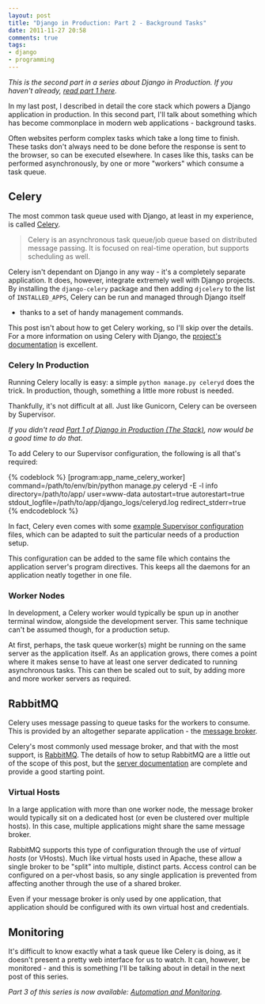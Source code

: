 ```yaml
---
layout: post
title: "Django in Production: Part 2 - Background Tasks"
date: 2011-11-27 20:58
comments: true
tags: 
- django
- programming
---
```


*This is the second part in a series about Django in Production. If you haven't
already, [read part 1 here][part1].*

In my last post, I described in detail the core stack which powers a Django
application in production. In this second part, I'll talk about something which
has become commonplace in modern web applications - background tasks.

Often websites perform complex tasks which take a long time to finish. These
tasks don't always need to be done before the response is sent to the browser,
so can be executed elsewhere. In cases like this, tasks can be performed
asynchronously, by one or more "workers" which consume a task queue.

<!--more-->

Celery
------

The most common task queue used with Django, at least in my experience, is
called [Celery][celery].

> Celery is an asynchronous task queue/job queue based on distributed
> message passing. It is focused on real-time operation, but supports
> scheduling as well.

Celery isn't dependant on Django in any way - it's a completely separate
application. It does, however, integrate extremely well with Django projects.
By installing the `django-celery` package and then adding `djcelery` to the
list of `INSTALLED_APPS`, Celery can be run and managed through Django itself
- thanks to a set of handy management commands.

This post isn't about how to get Celery working, so I'll skip over the details.
For a more information on using Celery with Django, the
[project's documentation][celerydocs] is excellent.

### Celery In Production

Running Celery locally is easy: a simple `python manage.py celeryd` does the
trick. In production, though, something a little more robust is needed.

Thankfully, it's not difficult at all. Just like Gunicorn, Celery can be
overseen by Supervisor.

*If you didn't read [Part 1 of Django in Production (The Stack)][part1], now
would be a good time to do that.*

To add Celery to our Supervisor configuration, the following is all that's
required:

{% codeblock %}
[program:app_name_celery_worker]
command=/path/to/env/bin/python manage.py celeryd -E -l info
directory=/path/to/app/
user=www-data
autostart=true
autorestart=true
stdout_logfile=/path/to/app/django_logs/celeryd.log
redirect_stderr=true
{% endcodeblock %}

In fact, Celery even comes with some
[example Supervisor configuration][celery-supervisor] files, which can be
adapted to suit the particular needs of a production setup.

This configuration can be added to the same file which contains the application
server's program directives. This keeps all the daemons for an application
neatly together in one file.

### Worker Nodes

In development, a Celery worker would typically be spun up in another terminal
window, alongside the development server. This same technique can't be assumed
though, for a production setup.

At first, perhaps, the task queue worker(s) might be running on the same server
as the application itself. As an application grows, there comes a point where
it makes sense to have at least one server dedicated to running asynchronous
tasks. This can then be scaled out to suit, by adding more and more worker
servers as required.

RabbitMQ
--------

Celery uses message passing to queue tasks for the workers to consume. This is
provided by an altogether separate application - the [message broker][broker].

Celery's most commonly used message broker, and that with the most support, is
[RabbitMQ][rabbitmq]. The details of how to setup RabbitMQ are a little out of
the scope of this post, but the [server documentation][rabbitmq-docs] are
complete and provide a good starting point.

### Virtual Hosts

In a large application with more than one worker node, the message broker would
typically sit on a dedicated host (or even be clustered over multiple hosts).
In this case, multiple applications might share the same message broker.

RabbitMQ supports this type of configuration through the use of *virtual hosts*
(or VHosts). Much like virtual hosts used in Apache, these allow a single
broker to be "split" into multiple, distinct parts. Access control can be
configured on a per-vhost basis, so any single application is prevented from
affecting another through the use of a shared broker.

Even if your message broker is only used by one application, that application
should be configured with its own virtual host and credentials.

Monitoring
----------

It's difficult to know exactly what a task queue like Celery is doing, as it
doesn't present a pretty web interface for us to watch. It can, however, be
monitored - and this is something I'll be talking about in detail in the next
post of this series.

*Part 3 of this series is now available: [Automation and Monitoring][part3].*

[part1]: /blog/2011/11/12/django-in-production-part-1---the-stack/
[part3]: /blog/2012/01/14/django-in-production-part-3---automation-and-monitoring/
[celery]: http://celeryproject.org/
[celerydocs]: http://django-celery.readthedocs.org/en/latest/getting-started/first-steps-with-django.html
[celery-supervisor]: https://github.com/ask/django-celery/blob/master/contrib/supervisord/celeryd.conf
[broker]: http://en.wikipedia.org/wiki/Message_broker
[rabbitmq]: http://www.rabbitmq.com/
[rabbitmq-docs]: http://www.rabbitmq.com/admin-guide.html
